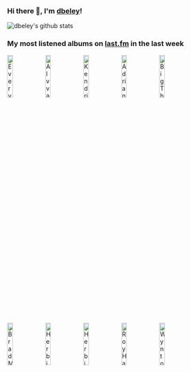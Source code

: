 ### Hi there 👋, I'm [dbeley](https://dbeley.ovh/en)!

![dbeley's github stats](https://github-readme-stats.vercel.app/api?username=dbeley)

### My most listened albums on [last.fm](https://www.last.fm/user/d_beley) in the last week

[<img src='https://lastfm.freetls.fastly.net/i/u/300x300/636bb0ff2f18ea8614ca670f4852d175.jpg' width='16%' height='16%' alt='Everything Everything - Raw Data Feel'>](https://www.last.fm/music/everything%2beverything/raw%2bdata%2bfeel)&nbsp;
[<img src='https://lastfm.freetls.fastly.net/i/u/300x300/e41b308ca8a94f72e26a79320a3bf313.jpg' width='16%' height='16%' alt='Alvvays - Blue Rev'>](https://www.last.fm/music/alvvays/blue%2brev)&nbsp;
[<img src='https://lastfm.freetls.fastly.net/i/u/300x300/86b35c4eb3c479da49c915d8771bbd1a.png' width='16%' height='16%' alt='Kendrick Lamar - To Pimp a Butterfly'>](https://www.last.fm/music/kendrick%2blamar/to%2bpimp%2ba%2bbutterfly)&nbsp;
[<img src='https://lastfm.freetls.fastly.net/i/u/300x300/80416ed9549211926a15d88cac7498a2.jpg' width='16%' height='16%' alt='Adrianne Lenker - Bright Future'>](https://www.last.fm/music/adrianne%2blenker/bright%2bfuture)&nbsp;
[<img src='https://lastfm.freetls.fastly.net/i/u/300x300/bfa074a4eb1e8ad692c7920f94dbae6c.jpg' width='16%' height='16%' alt='Big Thief - Capacity'>](https://www.last.fm/music/big%2bthief/capacity)&nbsp;
<br>
[<img src='https://lastfm.freetls.fastly.net/i/u/300x300/995af5dcc34ca5eaa2640d8baa8adcfb.jpg' width='16%' height='16%' alt='Brad Mehldau - Largo'>](https://www.last.fm/music/brad%2bmehldau/largo)&nbsp;
[<img src='https://lastfm.freetls.fastly.net/i/u/300x300/3c2c0ad8d2744ac5cac6535492aae6a4.png' width='16%' height='16%' alt='Herbie Hancock - Man-Child'>](https://www.last.fm/music/herbie%2bhancock/man-child)&nbsp;
[<img src='https://lastfm.freetls.fastly.net/i/u/300x300/c4ecb3bba64b45ccc557fe79ba68b0ba.jpg' width='16%' height='16%' alt='Herbie Hancock - Secrets'>](https://www.last.fm/music/herbie%2bhancock/secrets)&nbsp;
[<img src='https://lastfm.freetls.fastly.net/i/u/300x300/844d9a97881941e8a6bb16ca6b851e6d.jpg' width='16%' height='16%' alt='Roy Hargrove Quintet - Earfood'>](https://www.last.fm/music/roy%2bhargrove%2bquintet/earfood)&nbsp;
[<img src='https://lastfm.freetls.fastly.net/i/u/300x300/14246fa5f6774a0eba964e8da4d33cf6.jpg' width='16%' height='16%' alt='Wynton Kelly - Piano Interpretations'>](https://www.last.fm/music/wynton%2bkelly/piano%2binterpretations)&nbsp;
<br>
